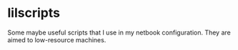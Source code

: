 # lilscripts
Some maybe useful scripts that I use in my netbook configuration. They are aimed to low-resource machines.
